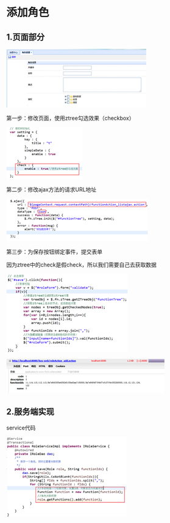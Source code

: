 # 添加角色

## 1.页面部分

![](../../../.gitbook/assets/image%20%28271%29.png)

第一步：修改页面，使用ztree勾选效果（checkbox）

![](../../../.gitbook/assets/image%20%28238%29.png)

第二步：修改ajax方法的请求URL地址

![](../../../.gitbook/assets/image%20%28275%29.png)

第三步：为保存按钮绑定事件，提交表单

因为ztree中的check是假check，所以我们需要自己去获取数据

![](../../../.gitbook/assets/image%20%28110%29.png)

![](../../../.gitbook/assets/image%20%2877%29.png)

## 2.服务端实现

service代码

![](../../../.gitbook/assets/image%20%2819%29.png)

